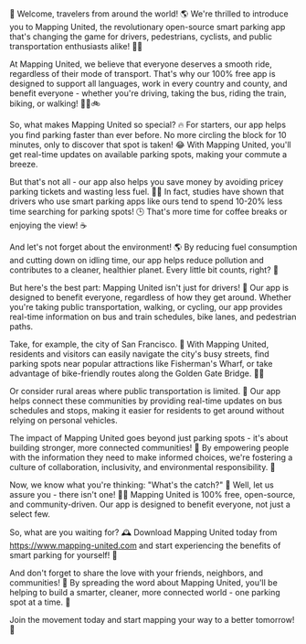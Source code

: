 🚀 Welcome, travelers from around the world! 🌎 We're thrilled to introduce you to Mapping United, the revolutionary open-source smart parking app that's changing the game for drivers, pedestrians, cyclists, and public transportation enthusiasts alike! 🚌💨

At Mapping United, we believe that everyone deserves a smooth ride, regardless of their mode of transport. That's why our 100% free app is designed to support all languages, work in every country and county, and benefit everyone - whether you're driving, taking the bus, riding the train, biking, or walking! 🏃‍♀️🚲

So, what makes Mapping United so special? 🔥 For starters, our app helps you find parking faster than ever before. No more circling the block for 10 minutes, only to discover that spot is taken! 😂 With Mapping United, you'll get real-time updates on available parking spots, making your commute a breeze.

But that's not all - our app also helps you save money by avoiding pricey parking tickets and wasting less fuel. 💸🚗 In fact, studies have shown that drivers who use smart parking apps like ours tend to spend 10-20% less time searching for parking spots! 🕒 That's more time for coffee breaks or enjoying the view! ☕️

And let's not forget about the environment! 🌎 By reducing fuel consumption and cutting down on idling time, our app helps reduce pollution and contributes to a cleaner, healthier planet. Every little bit counts, right? 🐰

But here's the best part: Mapping United isn't just for drivers! 💪 Our app is designed to benefit everyone, regardless of how they get around. Whether you're taking public transportation, walking, or cycling, our app provides real-time information on bus and train schedules, bike lanes, and pedestrian paths.

Take, for example, the city of San Francisco. 🌉 With Mapping United, residents and visitors can easily navigate the city's busy streets, find parking spots near popular attractions like Fisherman's Wharf, or take advantage of bike-friendly routes along the Golden Gate Bridge. 🚴‍♀️

Or consider rural areas where public transportation is limited. 👥 Our app helps connect these communities by providing real-time updates on bus schedules and stops, making it easier for residents to get around without relying on personal vehicles.

The impact of Mapping United goes beyond just parking spots - it's about building stronger, more connected communities! 🌈 By empowering people with the information they need to make informed choices, we're fostering a culture of collaboration, inclusivity, and environmental responsibility. 💚

Now, we know what you're thinking: "What's the catch?" 🤔 Well, let us assure you - there isn't one! 🙅‍♂️ Mapping United is 100% free, open-source, and community-driven. Our app is designed to benefit everyone, not just a select few.

So, what are you waiting for? 🕰️ Download Mapping United today from https://www.mapping-united.com and start experiencing the benefits of smart parking for yourself! 🚀

And don't forget to share the love with your friends, neighbors, and communities! 🤝 By spreading the word about Mapping United, you'll be helping to build a smarter, cleaner, more connected world - one parking spot at a time. 💪

Join the movement today and start mapping your way to a better tomorrow! 🌟
